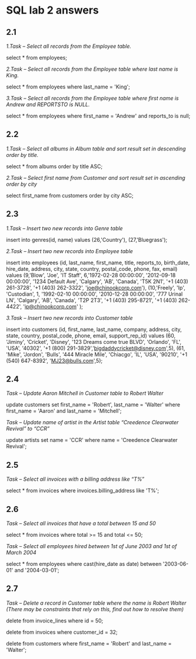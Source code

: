 # SQL lab 2 answers

## 2.1

_1.Task – Select all records from the Employee table._

select * from employees;

_2.Task – Select all records from the Employee table where last name is King._

select * from employees
where last_name = 'King';

_3.Task – Select all records from the Employee table where first name is Andrew and REPORTSTO is NULL._

select * from employees
where first_name = 'Andrew'
and reports_to is null;

## 2.2
_1.Task – Select all albums in Album table and sort result set in descending order by title._

select * from albums
order by title ASC;

_2.Task – Select first name from Customer and sort result set in ascending order by city_

select first_name from customers
order by city ASC;

## 2.3
_1.Task – Insert two new records into Genre table_

insert into genres(id, name) values (26,'Country'), (27,'Bluegrass');	

_2.Task – Insert two new records into Employee table_

insert into employees (id, last_name, first_name, title, reports_to, birth_date, hire_date, address, city, state, country, postal_code, phone, fax, email) 
values (9,'Blow', 'Joe', 'IT Staff', 6,'1972-02-28 00:00:00', '2012-09-18 00:00:00', '1234 Default Ave', 'Calgary', 'AB', 'Canada', 'T5K 2N1', '+1 (403) 261-3728', '+1 (403) 262-3322', 'joe@chinookcorp.com'),
(10,'Freely', 'Ip', 'Custodian', 1, '1992-02-10 00:00:00', '2010-12-28 00:00:00', '777 Urinal LN', 'Calgary', 'AB', 'Canada', 'T2P 2T3', '+1 (403) 295-8721', '+1 (403) 262-4422', 'ip@chinookcorp.com' );

_3.Task – Insert two new records into Customer table_

insert into customers (id, first_name, last_name, company, address, city, state, country, postal_code, phone, email, support_rep_id)
values (60, 'Jiminy', 'Cricket', 'Disney', '123 Dreams come true BLVD', 'Orlando', 'FL', 'USA', '40302', '+1 (800) 291-3829','bigdaddycricket@disney.com',5), 
(61, 'Mike', 'Jordon', 'Bulls', '444 Miracle Mile', 'Chiacgo', 'IL', 'USA', '90210', '+1 (540) 647-8392', 'MJ23@bulls.com',5);

## 2.4
_Task – Update Aaron Mitchell in Customer table to Robert Walter_

update customers set first_name = 'Robert', last_name = 'Walter'
where first_name = 'Aaron' and last_name = 'Mitchell';

_Task – Update name of artist in the Artist table “Creedence Clearwater Revival” to “CCR”_

update artists set name = 'CCR'
where name = 'Creedence Clearwater Revival';

## 2.5
_Task – Select all invoices with a billing address like “T%”_

select * from invoices
where invoices.billing_address like 'T%';

## 2.6
_Task – Select all invoices that have a total between 15 and 50_

select * from invoices
where total >= 15 and total <= 50;

_Task – Select all employees hired between 1st of June 2003 and 1st of March 2004_

select * from employees
where cast(hire_date as date) between '2003-06-01' and '2004-03-01';

## 2.7
_Task – Delete a record in Customer table where the name is Robert Walter 
(There may be constraints that rely on this, find out how to resolve them)_

delete from invoice_lines
where id = 50;

delete from invoices
where customer_id = 32;

delete from customers
where first_name = 'Robert' and last_name = 'Walter';

